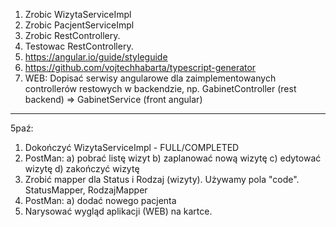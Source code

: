 1. Zrobic WizytaServiceImpl
2. Zrobic PacjentServiceImpl
3. Zrobic RestControllery.
4. Testowac RestControllery.
5. https://angular.io/guide/styleguide
6. https://github.com/vojtechhabarta/typescript-generator
7. WEB: Dopisać serwisy angularowe dla zaimplementowanych controllerów restowych w backendzie,
np. GabinetController (rest backend) => GabinetService (front angular)

-------------------
5paź:

1. Dokończyć WizytaServiceImpl - FULL/COMPLETED
2. PostMan:
a) pobrać listę wizyt
b) zaplanować nową wizytę
c) edytować wizytę
d) zakończyć wizytę
3. Zrobić mapper dla Status i Rodzaj (wizyty). Używamy pola "code".
StatusMapper, RodzajMapper
4. PostMan: 
a) dodać nowego pacjenta
5. Narysować wygląd aplikacji (WEB) na kartce.
